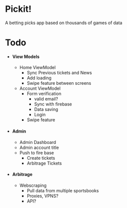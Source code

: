 # Pickit!
A betting picks app based on thousands of games of data

# Todo
- #### View Models
    - Home ViewModel
        - Sync Previous tickets and News
        - Add loading
        - Swipe feature between screens
    - Account ViewModel
        - Form verification
            - valid email?
            - Sync with firebase
            - Data saving
            - Login
        - Swipe feature

- #### Admin
    - Admin Dashboard
    - Admin account title
    - Push to fire base
        - Create tickets
        - Arbitrage Tickets

- #### Arbitrage
    - Webscraping
        - Pull data from multiple sportsbooks
        - Proxies, VPNS?
        - API?

